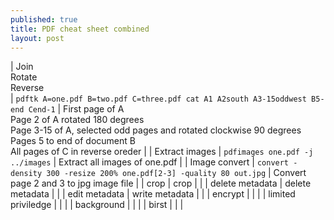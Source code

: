 ```yaml
---
published: true
title: PDF cheat sheet combined
layout: post
---
```



| Join  <br /> Rotate  <br /> Reverse  <br />| `pdftk A=one.pdf B=two.pdf C=three.pdf cat A1 A2south A3-15oddwest B5-end Cend-1` | 
First page of A <br /> 
Page 2 of A rotated 180 degrees  <br /> 
Page 3-15 of A, selected odd pages and rotated clockwise 90 degrees  <br /> 
Pages 5 to end of document B  <br /> 
All pages of C in reverse oreder |
| Extract images | `pdfimages one.pdf -j ../images` | Extract all images of one.pdf |
| Image convert | `convert -density 300 -resize 200% one.pdf[2-3] -quality 80 out.jpg` | Convert page 2 and 3 to jpg image file |
| crop | crop | |
| delete metadata | delete metadata | |
| edit metadata | write metadata | |
| encrypt | | |
| limited priviledge | | |
| background | | |
| birst | | |